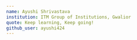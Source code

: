 ```yaml
---
name: Ayushi Shrivastava
institution: ITM Group of Institutions, Gwalior
quote: Keep learning, Keep going!
github_user: ayushi424
---
```

